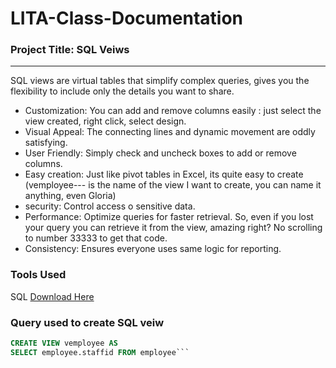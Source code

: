 # LITA-Class-Documentation
### Project Title: SQL Veiws
---
SQL views are virtual tables that simplify complex queries, gives you the flexibility to include only the details you want to share.
-  Customization: You can add and remove columns easily : just select the view created, right click, select design.
-  Visual Appeal: The connecting lines and dynamic movement are oddly satisfying.
-  User Friendly: Simply check and uncheck boxes to add or remove columns.
-  Easy creation: Just like pivot tables in Excel, its quite easy to create
(vemployee--- is the name of the view I want to create, you can name it anything, even Gloria)
-  security: Control access o sensitive data.
-  Performance: Optimize queries for faster retrieval. So, even if you lost your query you can retrieve it from the view, amazing right? No scrolling to number 33333 to get that code.
-  Consistency: Ensures everyone uses same logic for reporting.

### Tools Used
SQL [Download Here](https://www.microsoft.com/en-us/sql-server/sql-server-downloads)
### Query used to create SQL veiw
```sql
CREATE VIEW vemployee AS
SELECT employee.staffid FROM employee```



